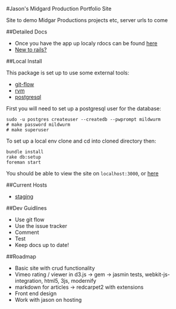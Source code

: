 #Jason's Midgard Production Portfolio Site

Site to demo Midgar Productions projects etc, server urls to come

##Detailed Docs

- Once you have the app up localy rdocs can be found [here][local-rdoc]
- [New to rails?][rails-rdoc]

##Local Install

This package is set up to use some external tools:

- [git-flow][git-flow]
- [rvm][rvm]
- [postgresql][postgresql]

First you will need to set up a postgresql user for the database:

    sudo -u postgres createuser --createdb --pwprompt mildwurm
    # make password mildwurm
    # make superuser

To set up a local env clone and cd into cloned directory then:

    bundle install
    rake db:setup
    foreman start

You should be able to view the site on `localhost:3000`, or [here][local-host]

##Current Hosts

- [staging][staging-heroku]

##Dev Guidlines

- Use git flow
- Use the issue tracker
- Comment
- Test
- Keep docs up to date!

##Roadmap

- Basic site with crud functionality
- Vimeo rating / viewer in d3.js -> gem -> jasmin tests, webkit-js-integration, html5, 3js, modernify
- markdown for articles -> redcarpet2 with extensions
- Front end design
- Work with jason on hosting

[staging-heroku]: http://midgard-productions.herokuapp.com "Heroku staging sever"
[local-host]: http://localhost:3000 "Local default server port"
[postgresql]: http://postgresql.org "Postgresql Official Site"
[rvm]: http://rvm.io "Ruby Versioning Manager Official Site"
[git-flow]: http://github.com/nvie/gitflow "Git-flow plugin page"
[local-rdoc]: http://localhost:3001/doc/app "Local generated rdoc"
[rails-rdoc]: rails_primer.rdoc "Local rails default doc"
